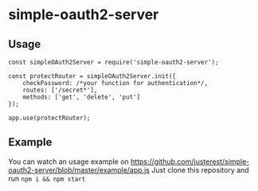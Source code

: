 # simple-oauth2-server
## Usage
```
const simpleOAuth2Server = require('simple-oauth2-server');

const protectRouter = simpleOAuth2Server.init({
    checkPassword: /*your function for authentication*/,
    routes: ['/secret*'],
    methods: ['get', 'delete', 'put']
});

app.use(protectRouter);
```
## Example
You can watch an usage example on https://github.com/justerest/simple-oauth2-server/blob/master/example/app.js
Just clone this repository and run `npm i && npm start`

